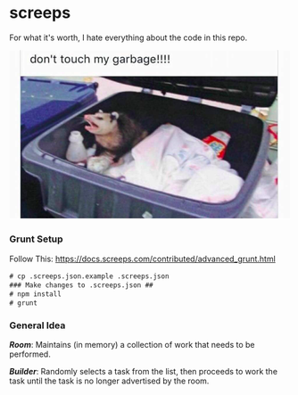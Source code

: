 # screeps

For what it's worth, I hate everything about the code in this repo.

![don't touch my garbage!!!!](assets/no_touch.png)

### Grunt Setup
Follow This: https://docs.screeps.com/contributed/advanced_grunt.html
```
# cp .screeps.json.example .screeps.json
### Make changes to .screeps.json ##
# npm install
# grunt
```

### General Idea
***Room***: Maintains (in memory) a collection of work that needs to be performed.

***Builder***: Randomly selects a task from the list, then proceeds to work the task until the task is no longer advertised by the room.